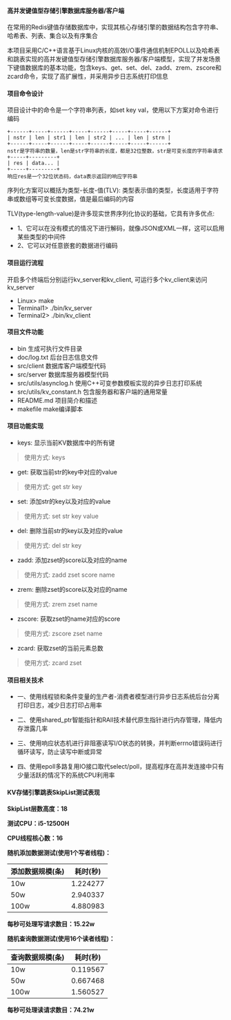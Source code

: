 #### 高并发键值型存储引擎数据库服务器/客户端
在常用的Redis键值存储数据库中，实现其核心存储引擎的数据结构包含字符串、哈希表、列表、集合以及有序集合

本项目采用C/C++语言基于Linux内核的高效I/O事件通信机制EPOLL以及哈希表和跳表实现的高并发键值型存储引擎数据库服务器/客户端模型，实现了并发场景下键值数据库的基本功能，包含keys、get、set、del、zadd、zrem、zscore和zcard命令，实现了高扩展性，并采用异步日志系统打印信息

#### 项目命令设计
项目设计中的命令是一个字符串列表，如set key val，使用以下方案对命令进行编码
```
+------+-----+------+-----+------+-----+-----+------+
| nstr | len | str1 | len | str2 | ... | len | strn |
+------+-----+------+-----+------+-----+-----+------+
nstr是字符串的数量，len是str字符串的长度，都是32位整数，str是可变长度的字符串请求
+-----+---------+
| res | data... |
+-----+---------+
响应res是一个32位状态码，data表示返回的响应字符串
```
序列化方案可以概括为类型-长度-值(TLV): 类型表示值的类型，长度适用于字符串或数组等可变长度数据，值是最后编码的内容

TLV(type-length-value)是许多现实世界序列化协议的基础，它具有许多优点: 
- 1、它可以在没有模式的情况下进行解码，就像JSON或XML一样，这可以启用某些类型的中间件
- 2、它可以对任意嵌套的数据进行编码

#### 项目运行流程
开启多个终端后分别运行kv_server和kv_client, 可运行多个kv_client来访问kv_server
- Linux> make
- Terminal1> ./bin/kv_server
- Terminal2> ./bin/kv_client

#### 项目文件功能
- bin 生成可执行文件目录
- doc/log.txt 后台日志信息文件
- src/client 数据库客户端模型代码
- src/server 数据库服务器模型代码
- src/utils/asynclog.h 使用C++可变参数模板实现的异步日志打印系统
- src/utils/kv_constant.h 包含服务器和客户端的通用常量
- README.md 项目简介和描述
- makefile make编译脚本

#### 项目功能实现
- keys: 显示当前KV数据库中的所有键
> 使用方式: keys
- get: 获取当前str的key中对应的value
> 使用方式: get str key
- set: 添加str的key以及对应的value
> 使用方式: set str key value
- del: 删除当前str的key以及对应的value
> 使用方式: del str key
- zadd: 添加zset的score以及对应的name
> 使用方式: zadd zset score name
- zrem: 删除zset的score以及对应的name
> 使用方式: zrem zset name
- zscore: 获取zset的name对应的score
> 使用方式: zscore zset name
- zcard: 获取zset的当前元素总数
> 使用方式: zcard zset

#### 项目相关技术
- 一、使用线程锁和条件变量的生产者-消费者模型进行异步日志系统后台分离打印日志，减少日志打印占用率

- 二、使用shared_ptr智能指针和RAII技术替代原生指针进行内存管理，降低内存泄露几率

- 三、使用响应状态机进行非阻塞读写I/O状态的转换，并判断errno错误码进行循环读写，防止读写中断或异常

- 四、使用epoll多路复用IO接口取代select/poll，提高程序在高并发连接中只有少量活跃的情况下的系统CPU利用率

#### KV存储引擎跳表SkipList测试表现
**SkipList层数高度：18**

**测试CPU：i5-12500H**

**CPU线程核心数：16**

**随机添加数据测试(使用1个写者线程)：**

|添加数据规模(条) | 耗时(秒) |
|---|---|
|10w | 1.224277 |
|50w | 2.940337 |
|100w | 4.880983 |

**每秒可处理写请求数目：15.22w**

**随机查询数据测试(使用16个读者线程)：**

|查询数据规模(条) | 耗时(秒) |
|---|---|
|10w | 0.119567 |
|50w | 0.667468 |
|100w | 1.560527 |

**每秒可处理读请求数目：74.21w**
